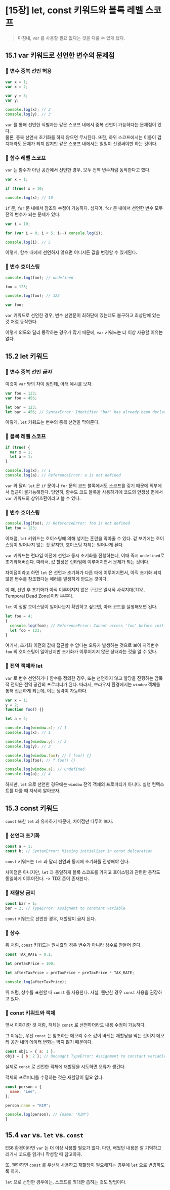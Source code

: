 # [15장] let, const 키워드와 블록 레벨 스코프

> 마침내, var 를 사용할 필요 없다는 것을 다룰 수 있게 됐다.

## 15.1 var 키워드로 선언한 변수의 문제점

### 📝 변수 중복 선언 허용

```javascript
var x = 1;
var x = 2;

var y = 3;
var y;

console.log(x); // 2
console.log(y); // 3
```

`var` 를 통해 선언한 식별자는 같은 스코프 내에서 중복 선언이 가능하다는 문제점이 있다.  
물론, 중복 선언시 초기화를 하지 않으면 무시된다.
또한, 하위 스코프에서는 이름이 겹치더라도 문제가 되지 않지만 같은 스코프 내에서는 일일이 신경써야만 하는 것이다.

### 📝 함수 레벨 스코프

`var` 는 함수가 아닌 공간에서 선언한 경우, 모두 전역 변수처럼 동작한다고 했다.

```javascript
var x = 1;

if (true) x = 10;

console.log(x); // 10
```

`if` 문, `for` 문 내에서 참조와 수정이 가능하다.
심지어, `for` 문 내에서 선언한 변수 모두 전역 변수가 되는 문제가 있다.

```javascript
var i = 10;

for (var i = 0; i < 5; i--) console.log(i);

console.log(i); // 5
```

이렇게, 함수 내에서 선언하지 않으면 어디서든 값을 변경할 수 있게된다.

### 📝 변수 호이스팅

```javascript
console.log(foo); // undefined

foo = 123;

console.log(foo); // 123

var foo;
```

`var` 키워드로 선언한 경우, 변수 선언문이 최하단에 있는데도 불구하고 최상단에 있는 것 처럼 동작한다.

이렇게 의도와 달리 동작하는 경우가 많기 때문에, `var` 키워드는 더 이상 사용할 이유는 없다.

## 15.2 let 키워드

### 📝 변수 중복 선언 _금지_

이것이 `var` 와의 차이 점인데, 아래 예시를 보자.

```javascript
var foo = 123;
var foo = 456;

let bar = 123;
let bar = 456; // SyntaxError: Identifier 'bar' has already been declared
```

이렇게, `let` 키워드는 변수의 중복 선언을 막아준다.

### 📝 블록 레벨 스코프

```javascript
if (true) {
  var x = 1;
  let a = 1;
}

console.log(x); // 1
console.log(a); // ReferenceError: a is not defined
```

`var` 와 달리 `let` 은 `if` 문이나 `for` 문의 코드 블록에서도 스코프를 갖기 때문에 외부에서 접근이 불가능해진다.
당연히, 함수도 코드 블록을 사용하기에 코드의 안정성 면에서 `var` 키워드의 상위호환이라고 볼 수 있다.

### 📝 변수 호이스팅

```javascript
console.log(foo); // ReferenceError: foo is not defined
let foo = 123;
```

이처럼, `let` 키워드는 호이스팅에 의해 생기는 혼란을 막아줄 수 있다.
겉 보기에는 호이스팅이 일어나지 않는 것 같지만, 호이스팅 자체는 일어나게 된다.

`var` 키워드는 런타임 이전에 선언과 동시 초기화를 진행하는데, 이때 즉시 `undefined`로 초기화해버린다. 따라서, 값 할당은 런타임에 이루어지면서 문제가 되는 것이다.

차이점이라고 하면 `let` 은 선언과 초기화가 다른 때에 이루어지면서, 아직 초기화 되지 않은 변수를 참조했다는 에러를 발생하게 만드는 것이다.

이 때, 선언 후 초기화가 아직 이루어지지 않은 구간은 일시적 사각지대(TDZ, Temporal Dead Zone)이라 부른다.

`let` 이 정말 호이스팅이 일어나는지 확인하고 싶으면, 아래 코드를 실행해보면 된다.

```javascript
let foo = 4;
{
  console.log(foo); // ReferenceError: Cannot access 'foo' before initilization
  let foo = 123;
}
```

여기서, 초기화 이전의 값에 접근할 수 없다는 오류가 발생하는 것으로 보아 지역변수 `foo` 의 호이스팅이 일어났지만 초기화가 이루어지지 않은 상태라는 것을 알 수 있다.

### 📝 전역 객체와 let

`var` 로 변수 선언하거나 함수를 정의한 경우, 또는 선언하지 않고 할당을 진행하는 암묵적 전역은 전역 공간의 프로퍼티가 된다. 따라서, 브라우저 환경에서는 `window` 객체를 통해 접근하게 되는데, 이는 생략이 가능하다.

```javascript
var x = 1;
y = 2;
function foo() {}

let a = 4;

console.log(window.x); // 1
console.log(x); // 1

console.log(window.y); // 2
console.log(y); // 2

console.log(window.foo); // f foo() {}
console.log(foo); // f foo() {}

console.log(window.a); // undefined
console.log(a); // 4
```

하지만, `let` 으로 선언한 경우에는 `window` 전역 객체의 프로퍼티가 아니다.
실행 컨텍스트를 다룰 때 자세히 알아보자.

## 15.3 const 키워드

`const` 또한 `let` 과 유사하기 때문에, 차이점만 다루어 보자.

### 📝 선언과 초기화

```javascript
const a = 1;
const b; // SyntaxError: Missing initializer in const delcaration
```

`const` 키워드는 `let` 과 달리 선언과 동시에 초기화를 진행해야 한다.

차이점은 아니지만, `let` 과 동일하게 블록 스코프를 가지고 호이스팅과 관련한 동작도 동일하게 이루어진다. -> TDZ 존이 존재한다.

### 📝 재할당 금지

```javascript
const bar = 1;
bar = 2; // TypeError: Assignemt to constant variable
```

`const` 키워드로 선언한 경우, 재할당이 금지 된다.

### 📝 상수

위 처럼, `const` 키워드는 원시값의 경우 변수가 아니라 상수로 만들어 준다.

```javascript
const TAX_RATE = 0.1;

let preTaxPrice = 100;

let afterTaxPrice = preTaxPrice + preTaxPrice * TAX_RATE;

console.log(afterTaxPrice);
```

위 처럼, 상수를 표현할 때 `const` 를 사용한다.
사실, 웬만한 경우 `const` 사용을 권장하고 있다.

### 📝 const 키워드와 객체

앞서 이야기한 것 처럼, 객체는 `const` 로 선언하더라도 내용 수정이 가능하다.

그 이유는, 우선 `const` 는 참조하는 메모리 주소 값이 바뀌는 재할당을 막는 것이지 메모리 공간 내의 데이터 변화는 막지 않기 때문이다.

```javascript
const obj1 = { a: 1 };
obj1 = { b: 2 }; // Uncaught TypeError: Assignment to constant variable
```

실제로 `const` 로 선언한 객체에 재할당을 시도하면 오류가 생긴다.

객체의 프로퍼티를 수정하는 것은 재할당이 필요 없다.

```javascript
const person = {
  name: "Lee",
};

person.name = "KIM";

console.log(person); // {name: "KIM"}
}
```

## 15.4 `var` vs. `let` vs. `const`

ES6 환경이라면 `var` 는 더 이상 사용할 필요가 없다.
다만, 배웠던 내용은 잘 기억하고 레거시 코드를 읽거나 작성할 때 참고하자.

또, 웬만하면 `const` 를 우선해 사용하고 재할당이 필요해지는 경우에 `let` 으로 변경하도록 하자.

`let` 으로 선언한 경우에는, 스코프를 최대한 좁히는 것도 방법이다.
